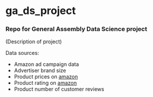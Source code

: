 # ga_ds_project
### Repo for General Assembly Data Science project
(Description of project)

Data sources:
* Amazon ad campaign data 
* Advertiser brand size
* Product prices on [amazon](http:/www.amazon.com)
* Product rating on [amazon](amazon.com)
* Product number of customer reviews
